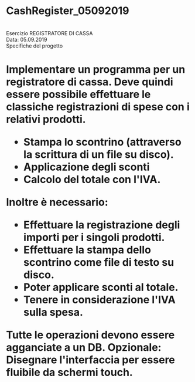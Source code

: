 # CashRegister_05092019
<br>
Esercizio REGISTRATORE DI CASSA
<br>
Data: 05.09.2019
<br>
Specifiche del progetto
<h1>
Implementare un programma per un registratore di cassa.
Deve quindi essere possibile effettuare le classiche registrazioni di spese
con i relativi prodotti.

- Stampa lo scontrino (attraverso la scrittura di un file su disco).
- Applicazione degli sconti
- Calcolo del totale con l'IVA.

Inoltre è necessario:

- Effettuare la registrazione degli importi per i singoli prodotti.
- Effettuare la stampa dello scontrino come file di testo su disco.
- Poter applicare sconti al totale.
- Tenere in considerazione l'IVA sulla spesa.

Tutte le operazioni devono essere agganciate a un DB.
Opzionale: Disegnare l'interfaccia per essere fluibile da schermi touch.
